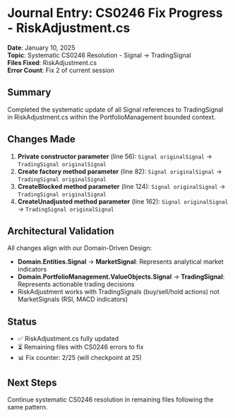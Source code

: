 # Journal Entry: CS0246 Fix Progress - RiskAdjustment.cs
**Date**: January 10, 2025  
**Topic**: Systematic CS0246 Resolution - Signal → TradingSignal  
**Files Fixed**: RiskAdjustment.cs  
**Error Count**: Fix 2 of current session

## Summary
Completed the systematic update of all Signal references to TradingSignal in RiskAdjustment.cs within the PortfolioManagement bounded context.

## Changes Made
1. **Private constructor parameter** (line 56): `Signal originalSignal` → `TradingSignal originalSignal`
2. **Create factory method parameter** (line 82): `Signal originalSignal` → `TradingSignal originalSignal`  
3. **CreateBlocked method parameter** (line 124): `Signal originalSignal` → `TradingSignal originalSignal`
4. **CreateUnadjusted method parameter** (line 162): `Signal originalSignal` → `TradingSignal originalSignal`

## Architectural Validation
All changes align with our Domain-Driven Design:
- **Domain.Entities.Signal** → **MarketSignal**: Represents analytical market indicators
- **Domain.PortfolioManagement.ValueObjects.Signal** → **TradingSignal**: Represents actionable trading decisions
- RiskAdjustment works with TradingSignals (buy/sell/hold actions) not MarketSignals (RSI, MACD indicators)

## Status
- ✅ RiskAdjustment.cs fully updated
- ⏳ Remaining files with CS0246 errors to fix
- 📊 Fix counter: 2/25 (will checkpoint at 25)

## Next Steps
Continue systematic CS0246 resolution in remaining files following the same pattern.